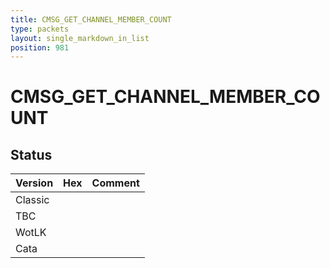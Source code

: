 ```yaml
---
title: CMSG_GET_CHANNEL_MEMBER_COUNT
type: packets
layout: single_markdown_in_list
position: 981
---
```


# CMSG_GET_CHANNEL_MEMBER_COUNT

## Status

Version | Hex | Comment
---------- | ---------- | ---------- 
Classic |  |  
TBC |  |  
WotLK |  |  
Cata |  |  
